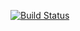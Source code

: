 [![Build Status](https://travis-ci.org/DranoelMit/SSW567-HW4a.svg?branch=master)](https://travis-ci.org/DranoelMit/SSW567-HW4a)
